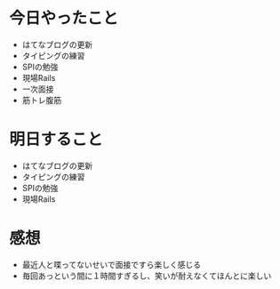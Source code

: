 # 今日やったこと
- はてなブログの更新
- タイピングの練習
- SPIの勉強
- 現場Rails
- 一次面接
- 筋トレ腹筋

# 明日すること
- はてなブログの更新
- タイピングの練習
- SPIの勉強
- 現場Rails

# 感想
- 最近人と喋ってないせいで面接ですら楽しく感じる
- 毎回あっという間に１時間すぎるし、笑いが耐えなくてほんとに楽しい
